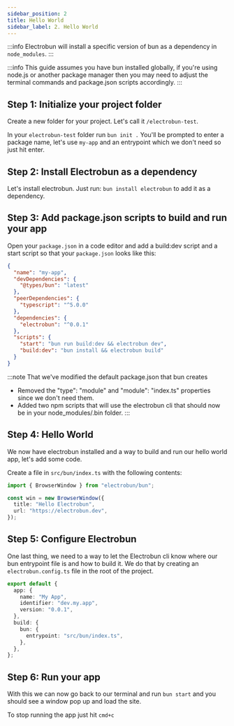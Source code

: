 ```yaml
---
sidebar_position: 2
title: Hello World
sidebar_label: 2. Hello World
---
```


:::info
Electrobun will install a specific version of bun as a dependency in `node_modules`.
:::

:::info
This guide assumes you have bun installed globally, if you're using node.js or another package manager then you may need to adjust the terminal commands and package.json scripts accordingly.
:::

## Step 1: Initialize your project folder

Create a new folder for your project. Let's call it `/electrobun-test`.

In your `electrobun-test` folder run `bun init .` You'll be prompted to enter a package name, let's use `my-app` and an entrypoint which we don't need so just hit enter.

## Step 2: Install Electrobun as a dependency

Let's install electrobun. Just run: `bun install electrobun` to add it as a dependency.

## Step 3: Add package.json scripts to build and run your app

Open your `package.json` in a code editor and add a build:dev script and a start script so that your `package.json` looks like this:

```json title="package.json"
{
  "name": "my-app",
  "devDependencies": {
    "@types/bun": "latest"
  },
  "peerDependencies": {
    "typescript": "^5.0.0"
  },
  "dependencies": {
    "electrobun": "^0.0.1"
  },
  "scripts": {
    "start": "bun run build:dev && electrobun dev",
    "build:dev": "bun install && electrobun build"
  }
}
```

:::note
That we've modified the default package.json that bun creates

- Removed the "type": "module" and "module": "index.ts" properties since we don't need them.
- Added two npm scripts that will use the electrobun cli that should now be in your node_modules/.bin folder.
  :::

## Step 4: Hello World

We now have electrobun installed and a way to build and run our hello world app, let's add some code.

Create a file in `src/bun/index.ts` with the following contents:

```typescript title="src/bun/index.ts"
import { BrowserWindow } from "electrobun/bun";

const win = new BrowserWindow({
  title: "Hello Electrobun",
  url: "https://electrobun.dev",
});
```

## Step 5: Configure Electrobun

One last thing, we need to a way to let the Electrobun cli know where our bun entrypoint file is and how to build it. We do that by creating an `electrobun.config.ts` file in the root of the project.

```typescript title="electrobun.config.ts"
export default {
  app: {
    name: "My App",
    identifier: "dev.my.app",
    version: "0.0.1",
  },
  build: {
    bun: {
      entrypoint: "src/bun/index.ts",
    },
  },
};
```

## Step 6: Run your app

With this we can now go back to our terminal and run `bun start` and you should see a window pop up and load the site.

To stop running the app just hit `cmd+c`
